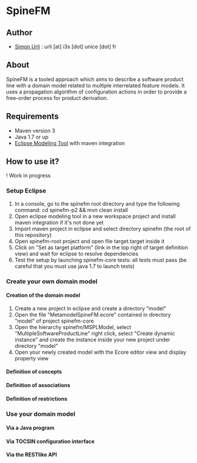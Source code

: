 SpineFM
=======

## Author

* [Simon Urli](http://simonurli.fr) : urli [at] i3s [dot] unice [dot] fr 

## About 

SpineFM is a tooled approach which aims to describe a software product line with a domain model related to multiple interrelated feature models. It uses a propagation algorithm of configuration actions in order to provide a free-order process for product derivation. 

## Requirements 

* Maven version 3
* Java 1.7 or up
* [Eclipse Modeling Tool](https://eclipse.org/modeling/) with maven integration

## How to use it? 

! Work in progress

### Setup Eclipse 

1. In a console, go to the spinefm root directory and type the following command: cd spinefm-p2 && mvn clean install
2. Open eclipse modeling tool in a new workspace project and install maven integration if it's not done yet
3. Import maven project in eclipse and select directory spinefm (the root of this repository)
4. Open spinefm-root project and open file target.target inside it
5. Click on "Set as target platform" (link in the top right of target definition view) and wait for eclipse to resolve dependencies
6. Test the setup by launching spinefm-core tests: all tests must pass (be careful that you must use java 1.7 to launch tests)

### Create your own domain model

#### Creation of the domain model
1. Create a new project in eclipse and create a directory "model"
2. Open the file "MetamodelSpineFM.ecore" contained in directory "model" of project spinefm-core
3. Open the hierarchy spinefm/MSPLModel, select "MultipleSoftwareProductLine" right click, select "Create dynamic instance" and create the instance inside your new project under directory "model"
4. Open your newly created model with the Ecore editor view and display property view

#### Definition of concepts

#### Definition of associations

#### Definition of restrictions

### Use your domain model

#### Via a Java program

#### Via TOCSIN configuration interface

#### Via the RESTlike API 

